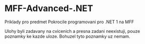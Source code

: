 # MFF-Advanced-.NET
Priklady pro predmet Pokrocile programovani pro .NET 1 na MFF

Ulohy byli zadavany na cvicenich a presna zadani neexistuji, pouze poznamky ke kazde uloze. Bohuzel tyto poznamky uz nemam.
